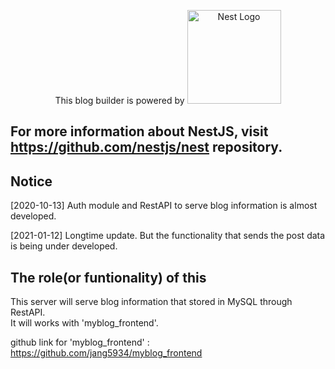 <p align="center">
  This blog builder is powered by 
  <a href="http://nestjs.com/" target="blank"><img src="https://nestjs.com/img/logo_text.svg" width="150" alt="Nest Logo" /></a>
</p>
  
  [travis-image]: https://api.travis-ci.org/nestjs/nest.svg?branch=master
  [travis-url]: https://travis-ci.org/nestjs/nest
  [linux-image]: https://img.shields.io/travis/nestjs/nest/master.svg?label=linux
  [linux-url]: https://travis-ci.org/nestjs/nest
  
  ## For more information about NestJS, visit https://github.com/nestjs/nest repository.
  
  ## Notice

  [2020-10-13] Auth module and RestAPI to serve blog information is almost developed.
  
  [2021-01-12] Longtime update. But the functionality that sends the post data is being under developed.

  ## The role(or funtionality) of this

  This server will serve blog information that stored in MySQL through RestAPI.<br>
  It will works with 'myblog_frontend'.

  github link for 'myblog_frontend' : https://github.com/jang5934/myblog_frontend

  
